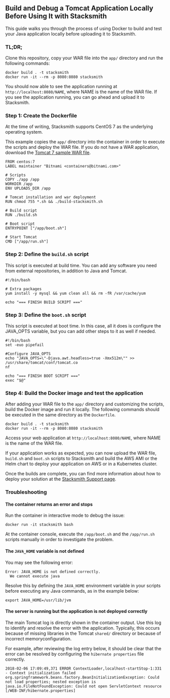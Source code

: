 ## Build and Debug a Tomcat Application Locally Before Using It with Stacksmith

This guide walks you through the process of using Docker to build and test your Java application locally before uploading it to Stacksmith.

### TL;DR;

Clone this repository, copy your WAR file into the `app/` directory and run the following commands:

```
docker build . -t stacksmith
docker run -it --rm -p 8080:8080 stacksmith
```

You should now able to see the application running at `http://localhost:8080/NAME`, where NAME is the name of the WAR file. If you see the application running, you can go ahead and upload it to Stacksmith.

### Step 1: Create the Dockerfile

At the time of writing, Stacksmith supports CentOS 7 as the underlying operating system.

This example copies the `app/` directory into the container in order to execute the scripts and deploy the WAR file. If you do not have a WAR application, download the [Tomcat 7 sample WAR file](https://tomcat.apache.org/tomcat-7.0-doc/appdev/sample/sample.war).

```
FROM centos:7
LABEL maintainer "Bitnami <containers@bitnami.com>"

# Scripts
COPY ./app /app
WORKDIR /app
ENV UPLOADS_DIR /app

# Tomcat installation and war deployment
RUN chmod 755 *.sh && ./build-stacksmith.sh

# Build script
RUN ./build.sh

# Boot script
ENTRYPOINT ["/app/boot.sh"]

# Start Tomcat
CMD ["/app/run.sh"]
```

### Step 2: Define the `build.sh` script

This script is executed at build time. You can add any software you need from external repositories, in addition to Java and Tomcat.

```
#!/bin/bash

# Extra packages
yum install -y mysql && yum clean all && rm -fR /var/cache/yum

echo "=== FINISH BUILD SCRIPT ==="
```

### Step 3: Define the `boot.sh` script

This script is executed at boot time. In this case, all it does is configure the JAVA_OPTS variable, but you can add other steps to it as well if needed.

```
#!/bin/bash
set -euo pipefail

#Configure JAVA_OPTS
echo "JAVA_OPTS=\"-Djava.awt.headless=true -Xmx512m\"" >> /usr/share/tomcat/conf/tomcat.co
nf

echo "=== FINISH BOOT SCRIPT ==="
exec "$@"

```

### Step 4: Build the Docker image and test the application

After adding your WAR file to the `app/` directory and customizing the scripts, build the Docker image and run it locally. The following commands should be executed in the same directory as the `Dockerfile`.

```
docker build . -t stacksmith
docker run -it --rm -p 8080:8080 stacksmith
```

Access your web application at `http://localhost:8080/NAME`, where NAME is the name of the WAR file.

If your application works as expected, you can now upload the WAR file, `build.sh` and `boot.sh` scripts to Stacksmith and build the AWS AMI or the Helm chart to deploy your application on AWS or in a Kubernetes cluster.

Once the builds are complete, you can find more information about how to deploy your solution at the [Stacksmith Support page](https://beta.stacksmith.bitnami.com/support/).

### Troubleshooting

#### The container returns an error and stops

Run the container in interactive mode to debug the issue:

```
docker run -it stacksmith bash
```

At the container console, execute the `/app/boot.sh` and the `/app/run.sh` scripts manually in order to investigate the problem.

#### The `JAVA_HOME` variable is not defined

You may see the following error:

```
Error: JAVA_HOME is not defined correctly.
  We cannot execute java
```

Resolve this by defining the `JAVA_HOME` environment variable in your scripts before executing any Java commands, as in the example below:

```
export JAVA_HOME=/usr/lib/jvm
```

#### The server is running but the application is not deployed correctly

The main Tomcat log is directly shown in the container output. Use this log to identify and resolve the error with the application. Typically, this occurs because of missing libraries in the Tomcat `shared/` directory or because of incorrect memoryconfiguration.

For example, after reviewing the log entry below, it should be clear that the error can be resolved by configuring the `hibernate properties` file correctly.

```
2018-02-06 17:09:49,371 ERROR ContextLoader,localhost-startStop-1:331 - Context initialization failed
org.springframework.beans.factory.BeanInitializationException: Could not load properties; nested exception is java.io.FileNotFoundException: Could not open ServletContext resource [/WEB-INF/hibernate.properties]
```
